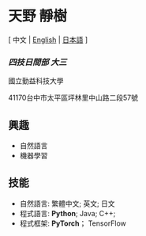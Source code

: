 # 天野 靜樹

\[ 中文 | [English](README_en.md) | [日本語](README_jp.md) \]

### *四技日間部 大三*

國立勤益科技大學

41170台中市太平區坪林里中山路二段57號

## 興趣
- 自然語言
- 機器學習

## 技能
- 自然語言: 繁體中文; 英文; 日文
- 程式語言: **Python**; Java; C++;
- 程式框架: **PyTorch**； TensorFlow
